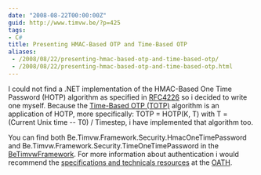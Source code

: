 ```yaml
---
date: "2008-08-22T00:00:00Z"
guid: http://www.timvw.be/?p=425
tags:
- C#
title: Presenting HMAC-Based OTP and Time-Based OTP
aliases:
 - /2008/08/22/presenting-hmac-based-otp-and-time-based-otp/
 - /2008/08/22/presenting-hmac-based-otp-and-time-based-otp.html
---
```

I could not find a .NET implementation of the HMAC-Based One Time Password (HOTP) algorithm as specified in [RFC4226](ftp://ftp.rfc-editor.org/in-notes/rfc4226.txt) so i decided to write one myself. Because the [Time-Based OTP (TOTP)](http://www.ietf.org/internet-drafts/draft-mraihi-totp-timebased-00.txt) algorithm is an application of HOTP, more specifically: TOTP = HOTP(K, T) with T = (Current Unix time -- T0) / Timestep, i have implemented that algorithm too.

You can find both Be.Timvw.Framework.Security.HmacOneTimePassword and Be.Timvw.Framework.Security.TimeOneTimePassword in the [BeTimvwFramework](http://www.codeplex.com/BeTimvwFramework). For more information about authentication i would recommend the [specifications and technicals resources](http://www.openauthentication.org/specifications) at the [OATH](http://www.openauthentication.org/).